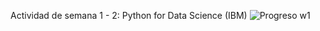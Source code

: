 Actividad de semana 1 - 2: Python for Data Science (IBM)
![Progreso w1](https://user-images.githubusercontent.com/113948206/191163003-fbddda31-a7f2-421a-bb20-718bc982874f.png)
